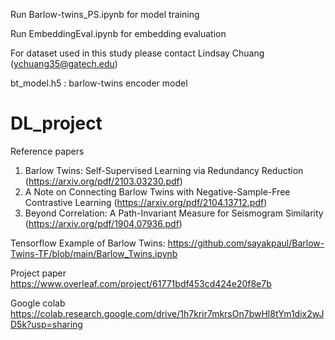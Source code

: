 Run Barlow-twins_PS.ipynb for model training

Run EmbeddingEval.ipynb for embedding evaluation

For dataset used in this study please contact Lindsay Chuang (ychuang35@gatech.edu)

bt_model.h5 : barlow-twins encoder model

# DL_project

Reference papers
1. Barlow Twins: Self-Supervised Learning via Redundancy Reduction (https://arxiv.org/pdf/2103.03230.pdf) 
2. A Note on Connecting Barlow Twins with Negative-Sample-Free Contrastive Learning (https://arxiv.org/pdf/2104.13712.pdf)
3. Beyond Correlation: A Path-Invariant Measure for Seismogram Similarity (https://arxiv.org/pdf/1904.07936.pdf)

Tensorflow Example of Barlow Twins:
https://github.com/sayakpaul/Barlow-Twins-TF/blob/main/Barlow_Twins.ipynb

Project paper
https://www.overleaf.com/project/61771bdf453cd424e20f8e7b

Google colab
https://colab.research.google.com/drive/1h7krir7mkrsOn7bwHl8tYm1dix2wJD5k?usp=sharing
